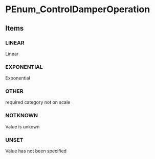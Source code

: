 # PEnum_ControlDamperOperation


<!-- end of short definition -->
## Items

### LINEAR
Linear

### EXPONENTIAL
Exponential

### OTHER
required category not on scale

### NOTKNOWN
Value is unkown

### UNSET
Value has not been specified
